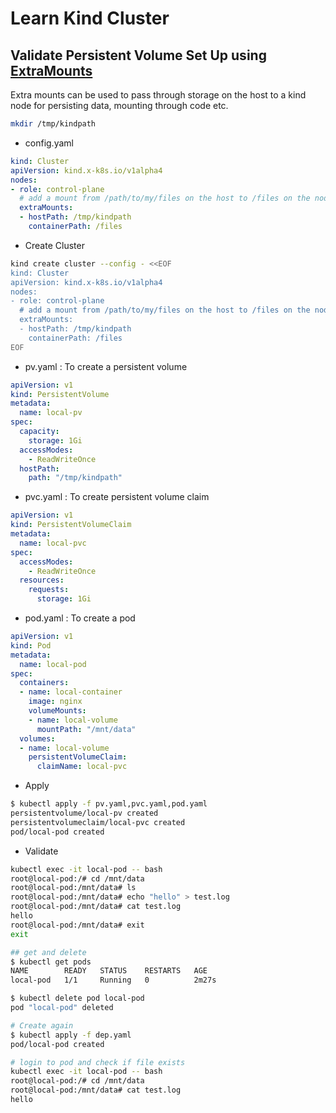# Learn Kind Cluster

## Validate Persistent Volume Set Up using [ExtraMounts](https://kind.sigs.k8s.io/docs/user/configuration/#extra-mounts)

Extra mounts can be used to pass through storage on the host to a kind node for persisting data, mounting through code etc.

```bash
mkdir /tmp/kindpath

```

- config.yaml

```yaml
kind: Cluster
apiVersion: kind.x-k8s.io/v1alpha4
nodes:
- role: control-plane
  # add a mount from /path/to/my/files on the host to /files on the node
  extraMounts:
  - hostPath: /tmp/kindpath
    containerPath: /files   
```

- Create Cluster

```bash
kind create cluster --config - <<EOF
kind: Cluster
apiVersion: kind.x-k8s.io/v1alpha4
nodes:
- role: control-plane
  # add a mount from /path/to/my/files on the host to /files on the node
  extraMounts:
  - hostPath: /tmp/kindpath
    containerPath: /files
EOF
```

- pv.yaml : To create a persistent volume

```yaml
apiVersion: v1
kind: PersistentVolume
metadata:
  name: local-pv
spec:
  capacity:
    storage: 1Gi
  accessModes:
    - ReadWriteOnce
  hostPath:
    path: "/tmp/kindpath"
```

- pvc.yaml : To create persistent volume claim

```yaml
apiVersion: v1
kind: PersistentVolumeClaim
metadata:
  name: local-pvc
spec:
  accessModes:
    - ReadWriteOnce
  resources:
    requests:
      storage: 1Gi
```

- pod.yaml : To create a pod

```yaml
apiVersion: v1
kind: Pod
metadata:
  name: local-pod
spec:
  containers:
  - name: local-container
    image: nginx
    volumeMounts:
    - name: local-volume
      mountPath: "/mnt/data"
  volumes:
  - name: local-volume
    persistentVolumeClaim:
      claimName: local-pvc
```

- Apply

```bash
$ kubectl apply -f pv.yaml,pvc.yaml,pod.yaml                 
persistentvolume/local-pv created
persistentvolumeclaim/local-pvc created
pod/local-pod created
```

- Validate

```bash
kubectl exec -it local-pod -- bash
root@local-pod:/# cd /mnt/data
root@local-pod:/mnt/data# ls
root@local-pod:/mnt/data# echo "hello" > test.log
root@local-pod:/mnt/data# cat test.log 
hello
root@local-pod:/mnt/data# exit
exit

## get and delete
$ kubectl get pods                  
NAME        READY   STATUS    RESTARTS   AGE
local-pod   1/1     Running   0          2m27s

$ kubectl delete pod local-pod
pod "local-pod" deleted

# Create again
$ kubectl apply -f dep.yaml                 
pod/local-pod created

# login to pod and check if file exists
kubectl exec -it local-pod -- bash
root@local-pod:/# cd /mnt/data
root@local-pod:/mnt/data# cat test.log 
hello
```